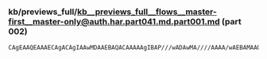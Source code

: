 ### kb/previews_full/kb__previews_full__flows__master-first__master-only@auth.har.part041.md.part001.md (part 002)

```md
CAgEAAQEAAAECAgACAgIAAwMDAAEBAQACAAAAAgIBAP///wADAwMA////AAAA/wAEBAMAAQEAAP///gABAQEAAgICAAA
```

```
